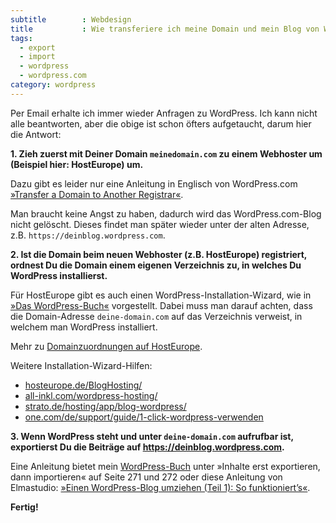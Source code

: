 ```yaml
---
subtitle        : Webdesign
title           : Wie transferiere ich meine Domain und mein Blog von WordPress.com auf eigenen Webspace?
tags:
  - export
  - import
  - wordpress
  - wordpress.com
category: wordpress
---
```

Per Email erhalte ich immer wieder Anfragen zu WordPress. Ich kann nicht alle beantworten, aber die obige ist schon öfters aufgetaucht, darum hier die Antwort:
<!--more-->

**1. Zieh zuerst mit Deiner Domain `meinedomain.com` zu einem Webhoster um (Beispiel hier: HostEurope) um.**

Dazu gibt es leider nur eine Anleitung in Englisch von WordPress.com [»Transfer a Domain to Another Registrar«][1].

Man braucht keine Angst zu haben, dadurch wird das WordPress.com-Blog nicht gelöscht. Dieses findet man später wieder unter der alten Adresse, z.B. `https://deinblog.wordpress.com`.

**2. Ist die Domain beim neuen Webhoster (z.B. HostEurope) registriert, ordnest Du die Domain einem eigenen Verzeichnis zu, in welches Du WordPress installierst.**

Für HostEurope gibt es auch einen WordPress-Installation-Wizard, wie in [»Das WordPress-Buch«][2] vorgestellt. Dabei muss man darauf achten, dass die Domain-Adresse `deine-domain.com` auf das Verzeichnis verweist, in welchem man WordPress installiert.

Mehr zu [Domainzuordnungen auf HostEurope][3].

Weitere Installation-Wizard-Hilfen:

*   [hosteurope.de/BlogHosting/][4]
*   [all-inkl.com/wordpress-hosting/][5]
*   [strato.de/hosting/app/blog-wordpress/][6]
*   [one.com/de/support/guide/1-click-wordpress-verwenden][7]

**3. Wenn WordPress steht und unter `deine-domain.com` aufrufbar ist, exportierst Du die Beiträge auf https://deinblog.wordpress.com.**

Eine Anleitung bietet mein [WordPress-Buch][2] unter »Inhalte erst exportieren, dann importieren« auf Seite 271 und 272 oder diese Anleitung von Elmastudio: [»Einen WordPress-Blog umziehen (Teil 1): So funktioniert’s«][8].

**Fertig!**

 [1]: http://en.support.wordpress.com/domains/transfer-domain-registration/
 [2]: http://phlow.de/das-wordpress-buch
 [3]: https://kis.hosteurope.de/support/faq/?cpid=11229
 [4]: http://www.hosteurope.de/BlogHosting/
 [5]: http://all-inkl.com/wordpress-hosting/
 [6]: http://www.strato.de/hosting/app/blog-wordpress/
 [7]: http://www.one.com/de/support/guide/1-click-wordpress-verwenden
 [8]: http://www.elmastudio.de/wordpress/einen-wordpress-blog-umziehen-so-funktionierts/